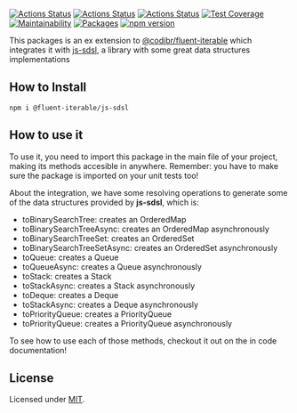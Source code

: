 [![Actions Status](https://github.com/Codibre/fluent-iterable-js-sdsl/workflows/build/badge.svg)](https://github.com/Codibre/fluent-iterable-js-sdsl/actions)
[![Actions Status](https://github.com/Codibre/fluent-iterable-js-sdsl/workflows/test/badge.svg)](https://github.com/Codibre/fluent-iterable-js-sdsl/actions)
[![Actions Status](https://github.com/Codibre/fluent-iterable-js-sdsl/workflows/lint/badge.svg)](https://github.com/Codibre/fluent-iterable-js-sdsl/actions)
[![Test Coverage](https://api.codeclimate.com/v1/badges/ab8fe8c90db9d596e996/test_coverage)](https://codeclimate.com/github/Codibre/fluent-iterable-js-sdsl/test_coverage)
[![Maintainability](https://api.codeclimate.com/v1/badges/ab8fe8c90db9d596e996/maintainability)](https://codeclimate.com/github/Codibre/fluent-iterable-js-sdsl/maintainability)
[![Packages](https://david-dm.org/Codibre/fluent-iterable-js-sdsl.svg)](https://david-dm.org/Codibre/fluent-iterable-js-sdsl)
[![npm version](https://badge.fury.io/js/%40codibre%2Ffluent-iterable-js-sdsl.svg)](https://badge.fury.io/js/%40codibre%2Ffluent-iterable-js-sdsl)

This packages is an ex extension to [@codibr/fluent-iterable](https://www.npmjs.com/package/@codibre/fluent-iterable) which integrates it with [js-sdsl](https://www.npmjs.com/package/js-sdsl), a library with some great data structures implementations

## How to Install

```
npm i @fluent-iterable/js-sdsl
```

## How to use it

To use it, you need to import this package in the main file of your project, making its methods accesible in anywhere.
Remember: you have to make sure the package is imported on your unit tests too!

About the integration, we have some resolving operations to generate some of the data structures provided by **js-sdsl**, which is:

* toBinarySearchTree: creates an OrderedMap
* toBinarySearchTreeAsync: creates an OrderedMap asynchronously
* toBinarySearchTreeSet: creates an OrderedSet
* toBinarySearchTreeSetAsync: creates an OrderedSet asynchronously
* toQueue: creates a Queue
* toQueueAsync: creates a Queue asynchronously
* toStack: creates a Stack
* toStackAsync: creates a Stack asynchronously
* toDeque: creates a Deque
* toStackAsync: creates a Deque asynchronously
* toPriorityQueue: creates a PriorityQueue
* toPriorityQueue: creates a PriorityQueue asynchronously

To see how to use each of those methods, checkout it out on the in code documentation!

## License

Licensed under [MIT](https://en.wikipedia.org/wiki/MIT_License).
